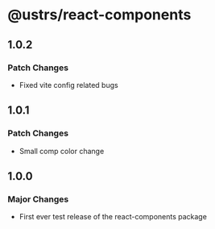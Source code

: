 # @ustrs/react-components

## 1.0.2

### Patch Changes

- Fixed vite config related bugs

## 1.0.1

### Patch Changes

- Small comp color change

## 1.0.0

### Major Changes

- First ever test release of the react-components package
